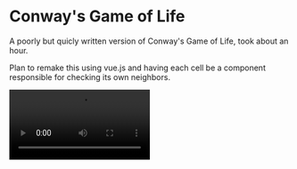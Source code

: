 # Conway's Game of Life
A poorly but quicly written version of Conway's Game of Life, took about an hour.

Plan to remake this using vue.js and having each cell be a component responsible for checking its own neighbors.
    
<video width="50%">
    <source src="./_sample.mp4" type="video/mp4">
</video>
